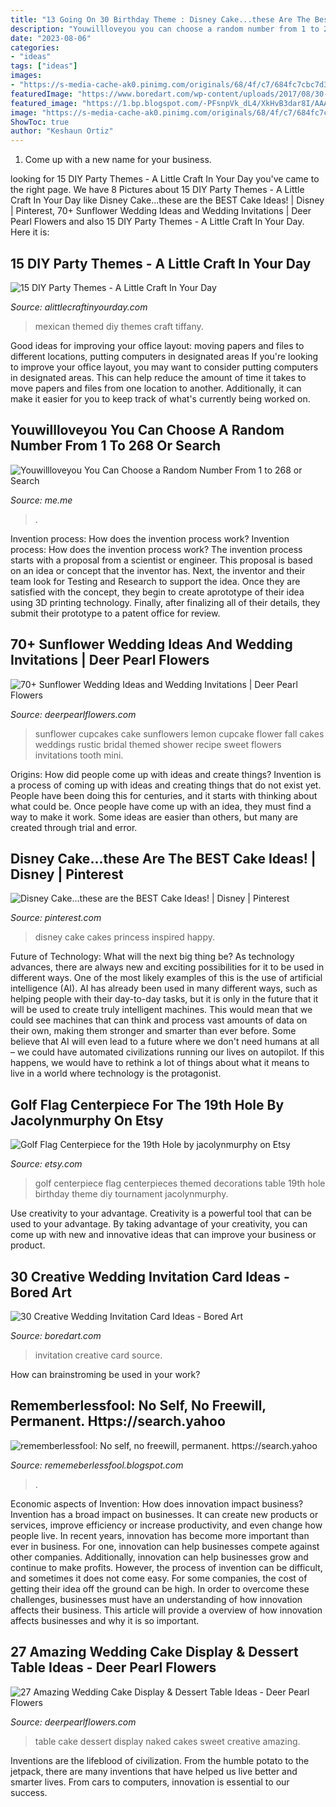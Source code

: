 ```yaml
---
title: "13 Going On 30 Birthday Theme : Disney Cake...these Are The Best Cake Ideas!"
description: "Youwillloveyou you can choose a random number from 1 to 268 or search"
date: "2023-08-06"
categories:
- "ideas"
tags: ["ideas"]
images:
- "https://s-media-cache-ak0.pinimg.com/originals/68/4f/c7/684fc7cbc7d3085d0de8df166e0847b0.jpg"
featuredImage: "https://www.boredart.com/wp-content/uploads/2017/08/30-Creative-Wedding-Invitation-Card-Ideas-6.jpg"
featured_image: "https://1.bp.blogspot.com/-PFsnpVk_dL4/XkHvB3dar8I/AAAAAAAAclA/aPQLMYwuSbw5uON040Q9_DEqwhYK1e8CACLcBGAsYHQ/s1600/Untitled430.png"
image: "https://s-media-cache-ak0.pinimg.com/originals/68/4f/c7/684fc7cbc7d3085d0de8df166e0847b0.jpg"
ShowToc: true
author: "Keshaun Ortiz"
---
```



1. Come up with a new name for your business.

	

		
looking for 15 DIY Party Themes - A Little Craft In Your Day you've came to the right page. We have 8 Pictures about 15 DIY Party Themes - A Little Craft In Your Day like Disney Cake...these are the BEST Cake Ideas! | Disney | Pinterest, 70+ Sunflower Wedding Ideas and Wedding Invitations | Deer Pearl Flowers and also 15 DIY Party Themes - A Little Craft In Your Day. Here it is:
		
    
## 15 DIY Party Themes - A Little Craft In Your Day

<img loading=lazy src="https://alittlecraftinyourday.com/wp-content/uploads/2015/01/8a12b3794789fe1f69b2fa71574c1a70.jpg" onerror="this.onerror=null;this.src='https://tse4.mm.bing.net/th?id=OIP.KEXw6qrBWw0BlkeTwKFQNAHaLG&amp;pid=15.1';" alt="15 DIY Party Themes - A Little Craft In Your Day">

_Source: alittlecraftinyourday.com_

>mexican themed diy themes craft tiffany. 

	

Good ideas for improving your office layout: moving papers and files to different locations, putting computers in designated areas
If you're looking to improve your office layout, you may want to consider putting computers in designated areas. This can help reduce the amount of time it takes to move papers and files from one location to another. Additionally, it can make it easier for you to keep track of what's currently being worked on.

    
## Youwillloveyou You Can Choose A Random Number From 1 To 268 Or Search

<img loading=lazy src="https://pics.me.me/Instagram-TAG-5-FRIENDS-Everyone-enjoy-your-d71225.png" onerror="this.onerror=null;this.src='https://tse1.mm.bing.net/th?id=OIP.E6Z10pmRKakC2D1Xz2X_RQHaLp&amp;pid=15.1';" alt="Youwillloveyou You Can Choose a Random Number From 1 to 268 or Search">

_Source: me.me_

>. 

	

Invention process: How does the invention process work?
Invention process: How does the invention process work?
The invention process starts with a proposal from a scientist or engineer. This proposal is based on an idea or concept that the inventor has. Next, the inventor and their team look for Testing and Research to support the idea. Once they are satisfied with the concept, they begin to create aprototype of their idea using 3D printing technology. Finally, after finalizing all of their details, they submit their prototype to a patent office for review.

    
## 70+ Sunflower Wedding Ideas And Wedding Invitations | Deer Pearl Flowers

<img loading=lazy src="http://www.deerpearlflowers.com/wp-content/uploads/2015/05/Sunflower-Cupcakes-for-Rustic-Fall-Weddings.jpg" onerror="this.onerror=null;this.src='https://tse4.mm.bing.net/th?id=OIP.6Hfr6uSp3qRxWT-H1_whTwHaKZ&amp;pid=15.1';" alt="70+ Sunflower Wedding Ideas and Wedding Invitations | Deer Pearl Flowers">

_Source: deerpearlflowers.com_

>sunflower cupcakes cake sunflowers lemon cupcake flower fall cakes weddings rustic bridal themed shower recipe sweet flowers invitations tooth mini. 

	

Origins: How did people come up with ideas and create things?
Invention is a process of coming up with ideas and creating things that do not exist yet. People have been doing this for centuries, and it starts with thinking about what could be. Once people have come up with an idea, they must find a way to make it work. Some ideas are easier than others, but many are created through trial and error.

    
## Disney Cake...these Are The BEST Cake Ideas! | Disney | Pinterest

<img loading=lazy src="https://s-media-cache-ak0.pinimg.com/originals/68/4f/c7/684fc7cbc7d3085d0de8df166e0847b0.jpg" onerror="this.onerror=null;this.src='https://tse4.mm.bing.net/th?id=OIP.V56B-OCYxvu1LYFcQJFXFwHaJ4&amp;pid=15.1';" alt="Disney Cake...these are the BEST Cake Ideas! | Disney | Pinterest">

_Source: pinterest.com_

>disney cake cakes princess inspired happy. 

	

Future of Technology: What will the next big thing be?
As technology advances, there are always new and exciting possibilities for it to be used in different ways. One of the most likely examples of this is the use of artificial intelligence (AI). AI has already been used in many different ways, such as helping people with their day-to-day tasks, but it is only in the future that it will be used to create truly intelligent machines. This would mean that we could see machines that can think and process vast amounts of data on their own, making them stronger and smarter than ever before. Some believe that AI will even lead to a future where we don't need humans at all – we could have automated civilizations running our lives on autopilot. If this happens, we would have to rethink a lot of things about what it means to live in a world where technology is the protagonist.

    
## Golf Flag Centerpiece For The 19th Hole By Jacolynmurphy On Etsy

<img loading=lazy src="https://img1.etsystatic.com/035/0/5929584/il_570xN.568926829_rg4h.jpg" onerror="this.onerror=null;this.src='https://tse3.mm.bing.net/th?id=OIP.m4PJL_Jzwjm_SDZFtpd5cgHaMF&amp;pid=15.1';" alt="Golf Flag Centerpiece for the 19th Hole by jacolynmurphy on Etsy">

_Source: etsy.com_

>golf centerpiece flag centerpieces themed decorations table 19th hole birthday theme diy tournament jacolynmurphy. 

	

Use creativity to your advantage.
Creativity is a powerful tool that can be used to your advantage. By taking advantage of your creativity, you can come up with new and innovative ideas that can improve your business or product.

    
## 30 Creative Wedding Invitation Card Ideas - Bored Art

<img loading=lazy src="https://www.boredart.com/wp-content/uploads/2017/08/30-Creative-Wedding-Invitation-Card-Ideas-6.jpg" onerror="this.onerror=null;this.src='https://tse3.mm.bing.net/th?id=OIP.e8Mkiy8OjJWec8w2gYc6wAHaLH&amp;pid=15.1';" alt="30 Creative Wedding Invitation Card Ideas - Bored Art">

_Source: boredart.com_

>invitation creative card source. 

	

How can brainstroming be used in your work?
 

    
## Rememberlessfool: No Self, No Freewill, Permanent. Https://search.yahoo

<img loading=lazy src="https://1.bp.blogspot.com/-PFsnpVk_dL4/XkHvB3dar8I/AAAAAAAAclA/aPQLMYwuSbw5uON040Q9_DEqwhYK1e8CACLcBGAsYHQ/s1600/Untitled430.png" onerror="this.onerror=null;this.src='https://tse1.mm.bing.net/th?id=OIP.O7__VeO_Iysmd6yZRBpOqgHaEK&amp;pid=15.1';" alt="rememberlessfool: No self, no freewill, permanent. https://search.yahoo">

_Source: rememeberlessfool.blogspot.com_

>. 

	

Economic aspects of Invention: How does innovation impact business?
Invention has a broad impact on businesses. It can create new products or services, improve efficiency or increase productivity, and even change how people live. In recent years, innovation has become more important than ever in business. For one, innovation can help businesses compete against other companies. Additionally, innovation can help businesses grow and continue to make profits. However, the process of invention can be difficult, and sometimes it does not come easy. For some companies, the cost of getting their idea off the ground can be high. In order to overcome these challenges, businesses must have an understanding of how innovation affects their business. This article will provide a overview of how innovation affects businesses and why it is so important.

    
## 27 Amazing Wedding Cake Display &amp; Dessert Table Ideas - Deer Pearl Flowers

<img loading=lazy src="https://www.deerpearlflowers.com/wp-content/uploads/2015/09/Gorgeous-wedding-dessert-table-with-a-naked-red-velvet-cake.jpg" onerror="this.onerror=null;this.src='https://tse4.mm.bing.net/th?id=OIP.uVIVZBGDIc0mgs8b_wtxWgHaLH&amp;pid=15.1';" alt="27 Amazing Wedding Cake Display &amp; Dessert Table Ideas - Deer Pearl Flowers">

_Source: deerpearlflowers.com_

>table cake dessert display naked cakes sweet creative amazing. 

	

Inventions are the lifeblood of civilization. From the humble potato to the jetpack, there are many inventions that have helped us live better and smarter lives. From cars to computers, innovation is essential to our success.

